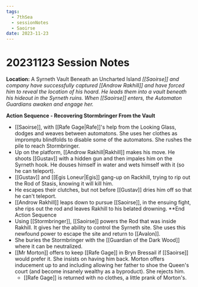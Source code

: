 ```yaml
---
tags:
  - 7thSea
  - sessionNotes
  - Saoirse
date: 2023-11-23
---
```

# 20231123 Session Notes
**Location:** A Syrneth Vault Beneath an Uncharted Island
*[[Saoirse]] and company have successfully captured [[Androw Rakhill]] and have forced him to reveal the location of his hoard.  He leads them into a vault beneath his hideout in the Syrneth ruins.  When [[Saoirse]] enters, the Automaton Guardians awaken and engage her.*

**Action Sequence - Recovering Stormbringer From the Vault**
- [[Saoirse]], with [[Rafe Gage|Rafe]]'s help from the Looking Glass, dodges and weaves between automatons.  She uses her clothes as impromptu blindfolds to disable some of the automatons.  She rushes the pile to reach Stormbringer.
- Up on the platform, [[Androw Rakhill|Rakhill]] makes his move.  He shoots [[Gustav]] with a hidden gun and then impales him on the Syrneth hook.  He douses himself in water and wets himself with it (so he can teleport).
- [[Gustav]] and [[Egis Loneur|Egis]] gang-up on Rackhill, trying to rip out the Rod of Stasis, knowing it will kill him.
- He escapes their clutches, but not before [[Gustav]] dries him off so that he can't teleport.
- [[Androw Rakhill]] leaps down to pursue [[Saoirse]], in the ensuing fight, she rips out the rod and leaves Rakhill to his belated drowning.
**End Action Sequence
- Using [[Stormbringer]], [[Saoirse]] powers the Rod that was inside Rakhill.  It gives her the ability to control the Syrneth site.  She uses this newfound power to escape the site and return to [[Avalon]].
- She buries the Stormbringer with the [[Guardian of the Dark Wood]] where it can be neutralized.
- [[Mr Morton]] offers to keep [[Rafe Gage]] in Bryn Bressail if [[Saoirse]] would prefer it.  She insists on having him back.  Morton offers inducement up to and including allowing her father to shoe the Queen's court (and become insanely wealthy as a byproduct).  She rejects him.
	- [[Rafe Gage]] is returned with no clothes, a little prank of Morton's.